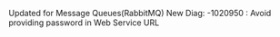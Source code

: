 Updated for Message Queues(RabbitMQ)
New Diag:
-1020950 : Avoid providing password in Web Service URL